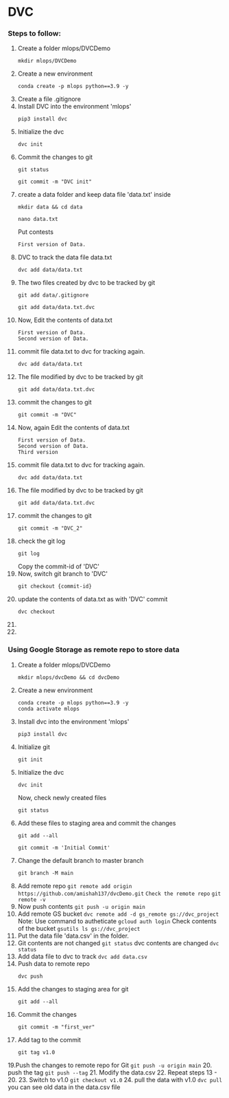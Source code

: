 # DVC

### Steps to follow:
  1. Create a folder mlops/DVCDemo
     ```
     mkdir mlops/DVCDemo
     ```
  2. Create a new environment
     ```
     conda create -p mlops python==3.9 -y
     ```
  3. Create a file .gitignore
  4. Install DVC into the environment 'mlops'
     ```
     pip3 install dvc
     ```
  5. Initialize the dvc
     ```
     dvc init
     ```
  6. Commit the changes to git
     ```
     git status
     ```
     ```
     git commit -m "DVC init"
     ```
  7. create a data folder and keep data file 'data.txt' inside
     ```
     mkdir data && cd data
     ```
     ```
     nano data.txt
     ```
     Put contests
     ```
     First version of Data.
     ```
  9. DVC to track the data file data.txt
     ```
     dvc add data/data.txt
     ```
  11. The two files created by dvc to be tracked by git
      ```
      git add data/.gitignore
      ```
      ```
      git add data/data.txt.dvc
      ```
  12. Now, Edit the contents of data.txt
      ```
      First version of Data.
      Second version of Data.
      ```
  14. commit file data.txt to dvc for tracking again.
      ```
      dvc add data/data.txt
      ```
  15. The file modified by dvc to be tracked by git
      ```
      git add data/data.txt.dvc
      ```
  16. commit the changes to git
      ```
      git commit -m "DVC"
      ```
  18. Now, again Edit the contents of data.txt
      ```
      First version of Data.
      Second version of Data.
      Third version
      ```
  14. commit file data.txt to dvc for tracking again.
      ```
      dvc add data/data.txt
      ```
  15. The file modified by dvc to be tracked by git
      ```
      git add data/data.txt.dvc
      ```
  16. commit the changes to git
      ```
      git commit -m "DVC_2"
      ```
  17. check the git log
      ```
      git log
      ```
      Copy the commit-id of 'DVC'
  18. Now, switch git branch to 'DVC'
      ```
      git checkout {commit-id}
      ```
  19. update the contents of data.txt as with 'DVC' commit
      ```
      dvc checkout
      ```
  20. 
  21. 


### Using Google Storage as remote repo to store data

  1. Create a folder mlops/DVCDemo
     ```
     mkdir mlops/dvcDemo && cd dvcDemo
     ```
  2. Create a new environment
     ```
     conda create -p mlops python==3.9 -y
     conda activate mlops
     ```
  3. Install dvc into the environment 'mlops'
     ```
     pip3 install dvc
     ```
  4. Initialize git
     ```
     git init
     ```
  5. Initialize the dvc
     ```
     dvc init
     ```
     Now, check newly created files
     ```
     git status
     ```
  7. Add these files to staging area and commit the changes
     ```
     git add --all
     ```
     ```
     git commit -m 'Initial Commit'
     ```
  8. Change the default branch to master branch
     ```
     git branch -M main
     ```
  9. Add remote repo
    ```
    git remote add origin https://github.com/amishah137/dvcDemo.git
    ```
    ```
    Check the remote repo
    ```
    ```
    git remote -v
    ```
  11. Now push contents
     ```
     git push -u origin main
     ```
  12. Add remote GS bucket
     ```
     dvc remote add -d gs_remote gs://dvc_project 
     ```
     Note: Use command to autheticate
     ```
     gcloud auth login
     ```
     Check contents of the bucket
     ```
     gsutils ls gs://dvc_project
     ```
  13. Put the data file 'data.csv' in the folder.
  14. Git contents are not changed
     ```
     git status
     ```
     dvc contents are changed
     ```
     dvc status
     ```
  15. Add data file to dvc to track
     ```
     dvc add data.csv
     ```
  16. Push data to remote repo
      ```
      dvc push
      ```
  17. Add the changes to staging area for git
      ```
      git add --all
      ```
  18. Commit the changes
      ```
      git commit -m "first_ver"
      ```
  19. Add tag to the commit
      ```
      git tag v1.0
      ```
  19.Push the changes to remote repo for Git
      ```
      git push -u origin main
      ```
  20. push the tag
      ```
      git push --tag
      ```
  21. Modify the data.csv
  22. Repeat steps 13 - 20.
  23. Switch to v1.0
      ```
      git checkout v1.0
      ```
  24. pull the data with v1.0
      ```
      dvc pull
      ```
      you can see old data in the data.csv file




